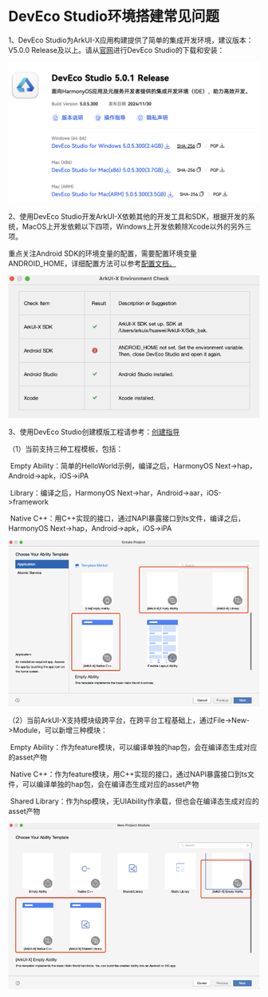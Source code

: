 # DevEco Studio环境搭建常见问题

1、DevEco Studio为ArkUI-X应用构建提供了简单的集成开发环境，建议版本：V5.0.0 Release及以上。请从[官网](https://developer.huawei.com/consumer/cn/download/)进行DevEco Studio的下载和安装：

<img src="../figures/pre-faq-5.png" width="600">

2、使用DevEco Studio开发ArkUI-X依赖其他的开发工具和SDK，根据开发的系统，MacOS上开发依赖以下四项，Windows上开发依赖除Xcode以外的另外三项。

重点关注Android SDK的环境变量的配置，需要配置环境变量ANDROID_HOME，详细配置方法可以参考[配置文档。](https://gitcode.com/arkui-x/docs/blob/master/zh-cn/application-dev/quick-start/start-with-dev-environment.md#配置android-sdk安装目录环境变量)

![image](../figures/pre-faq-6.png)

3、使用DevEco Studio创建模版工程请参考：[创建指导](https://gitcode.com/arkui-x/docs/blob/master/zh-cn/application-dev/quick-start/start-with-deveco-studio.md)

（1）当前支持三种工程模板，包括：

​	Empty Ability：简单的HelloWorld示例，编译之后，HarmonyOS Next->hap，Android->apk，iOS->iPA

​	Library：编译之后，HarmonyOS Next->har，Android->aar，iOS->framework

​	Native C++：用C++实现的接口，通过NAPI暴露接口到ts文件，编译之后，HarmonyOS Next->hap，Android->apk，iOS->iPA

![image](../figures/pre-faq-7.png)

（2）当前ArkUI-X支持模块级跨平台，在跨平台工程基础上，通过File->New->Module，可以新增三种模块：

​	Empty Ability：作为feature模块，可以编译单独的hap包，会在编译态生成对应的asset产物

​	Native C++：作为feature模块，用C++实现的接口，通过NAPI暴露接口到ts文件，可以编译单独的hap包，会在编译态生成对应的asset产物

​	Shared Library：作为hsp模块，无UIAbility作承载，但也会在编译态生成对应的asset产物

![image](../figures/pre-faq-8.png)
